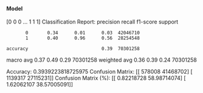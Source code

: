 #### Model
[0 0 0 ... 1 1 1]
Classification Report:
              precision    recall  f1-score   support

           0       0.34      0.01      0.03  42046710
           1       0.40      0.96      0.56  28254548

    accuracy                           0.39  70301258
   macro avg       0.37      0.49      0.29  70301258
weighted avg       0.36      0.39      0.24  70301258

Accuracy: 0.3939223818725975
Confusion Matrix:
[[  578008 41468702]
 [ 1139317 27115231]]
Confusion Matrix (%):
[[ 0.82218728 58.98714074]
 [ 1.62062107 38.57005091]]
